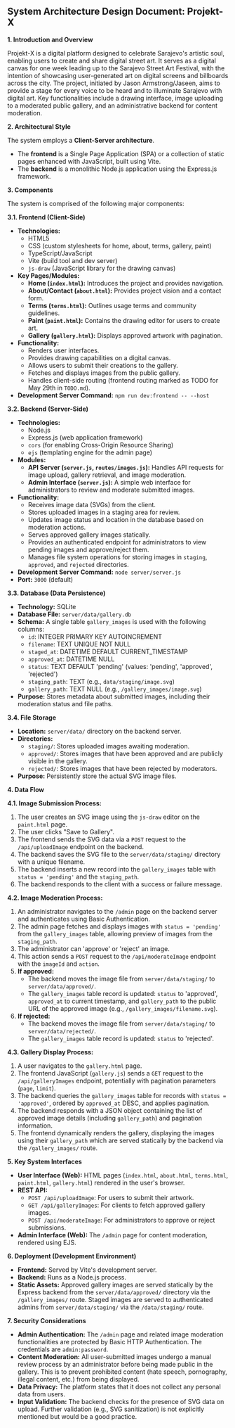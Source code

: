 ## System Architecture Design Document: Projekt-X

**1. Introduction and Overview**

Projekt-X is a digital platform designed to celebrate Sarajevo's artistic soul, enabling users to create and share digital street art. It serves as a digital canvas for one week leading up to the Sarajevo Street Art Festival, with the intention of showcasing user-generated art on digital screens and billboards across the city. The project, initiated by Jason Armstrong/Jaseen, aims to provide a stage for every voice to be heard and to illuminate Sarajevo with digital art. Key functionalities include a drawing interface, image uploading to a moderated public gallery, and an administrative backend for content moderation.

**2. Architectural Style**

The system employs a **Client-Server architecture**.
* The **frontend** is a Single Page Application (SPA) or a collection of static pages enhanced with JavaScript, built using Vite.
* The **backend** is a monolithic Node.js application using the Express.js framework.

**3. Components**

The system is comprised of the following major components:

**3.1. Frontend (Client-Side)**

* **Technologies:**
    * HTML5
    * CSS (custom stylesheets for home, about, terms, gallery, paint)
    * TypeScript/JavaScript
    * Vite (build tool and dev server)
    * `js-draw` (JavaScript library for the drawing canvas)
* **Key Pages/Modules:**
    * **Home (`index.html`):** Introduces the project and provides navigation.
    * **About/Contact (`about.html`):** Provides project vision and a contact form.
    * **Terms (`terms.html`):** Outlines usage terms and community guidelines.
    * **Paint (`paint.html`):** Contains the drawing editor for users to create art.
    * **Gallery (`gallery.html`):** Displays approved artwork with pagination.
* **Functionality:**
    * Renders user interfaces.
    * Provides drawing capabilities on a digital canvas.
    * Allows users to submit their creations to the gallery.
    * Fetches and displays images from the public gallery.
    * Handles client-side routing (frontend routing marked as TODO for May 29th in `TODO.md`).
* **Development Server Command:** `npm run dev:frontend -- --host`

**3.2. Backend (Server-Side)**

* **Technologies:**
    * Node.js
    * Express.js (web application framework)
    * `cors` (for enabling Cross-Origin Resource Sharing)
    * `ejs` (templating engine for the admin page)
* **Modules:**
    * **API Server (`server.js`, `routes/images.js`):** Handles API requests for image upload, gallery retrieval, and image moderation.
    * **Admin Interface (`server.js`):** A simple web interface for administrators to review and moderate submitted images.
* **Functionality:**
    * Receives image data (SVGs) from the client.
    * Stores uploaded images in a staging area for review.
    * Updates image status and location in the database based on moderation actions.
    * Serves approved gallery images statically.
    * Provides an authenticated endpoint for administrators to view pending images and approve/reject them.
    * Manages file system operations for storing images in `staging`, `approved`, and `rejected` directories.
* **Development Server Command:** `node server/server.js`
* **Port:** `3000` (default)

**3.3. Database (Data Persistence)**

* **Technology:** SQLite
* **Database File:** `server/data/gallery.db`
* **Schema:** A single table `gallery_images` is used with the following columns:
    * `id`: INTEGER PRIMARY KEY AUTOINCREMENT
    * `filename`: TEXT UNIQUE NOT NULL
    * `staged_at`: DATETIME DEFAULT CURRENT_TIMESTAMP
    * `approved_at`: DATETIME NULL
    * `status`: TEXT DEFAULT 'pending' (values: 'pending', 'approved', 'rejected')
    * `staging_path`: TEXT (e.g., `data/staging/image.svg`)
    * `gallery_path`: TEXT NULL (e.g., `/gallery_images/image.svg`)
* **Purpose:** Stores metadata about submitted images, including their moderation status and file paths.

**3.4. File Storage**

* **Location:** `server/data/` directory on the backend server.
* **Directories:**
    * `staging/`: Stores uploaded images awaiting moderation.
    * `approved/`: Stores images that have been approved and are publicly visible in the gallery.
    * `rejected/`: Stores images that have been rejected by moderators.
* **Purpose:** Persistently store the actual SVG image files.

**4. Data Flow**

**4.1. Image Submission Process:**
1.  The user creates an SVG image using the `js-draw` editor on the `paint.html` page.
2.  The user clicks "Save to Gallery".
3.  The frontend sends the SVG data via a `POST` request to the `/api/uploadImage` endpoint on the backend.
4.  The backend saves the SVG file to the `server/data/staging/` directory with a unique filename.
5.  The backend inserts a new record into the `gallery_images` table with `status = 'pending'` and the `staging_path`.
6.  The backend responds to the client with a success or failure message.

**4.2. Image Moderation Process:**
1.  An administrator navigates to the `/admin` page on the backend server and authenticates using Basic Authentication.
2.  The admin page fetches and displays images with `status = 'pending'` from the `gallery_images` table, allowing preview of images from the `staging_path`.
3.  The administrator can 'approve' or 'reject' an image.
4.  This action sends a `POST` request to the `/api/moderateImage` endpoint with the `imageId` and `action`.
5.  **If approved:**
    * The backend moves the image file from `server/data/staging/` to `server/data/approved/`.
    * The `gallery_images` table record is updated: `status` to 'approved', `approved_at` to current timestamp, and `gallery_path` to the public URL of the approved image (e.g., `/gallery_images/filename.svg`).
6.  **If rejected:**
    * The backend moves the image file from `server/data/staging/` to `server/data/rejected/`.
    * The `gallery_images` table record is updated: `status` to 'rejected'.

**4.3. Gallery Display Process:**
1.  A user navigates to the `gallery.html` page.
2.  The frontend JavaScript (`gallery.js`) sends a `GET` request to the `/api/galleryImages` endpoint, potentially with pagination parameters (`page`, `limit`).
3.  The backend queries the `gallery_images` table for records with `status = 'approved'`, ordered by `approved_at` DESC, and applies pagination.
4.  The backend responds with a JSON object containing the list of approved image details (including `gallery_path`) and pagination information.
5.  The frontend dynamically renders the gallery, displaying the images using their `gallery_path` which are served statically by the backend via the `/gallery_images/` route.

**5. Key System Interfaces**

* **User Interface (Web):** HTML pages (`index.html`, `about.html`, `terms.html`, `paint.html`, `gallery.html`) rendered in the user's browser.
* **REST API:**
    * `POST /api/uploadImage`: For users to submit their artwork.
    * `GET /api/galleryImages`: For clients to fetch approved gallery images.
    * `POST /api/moderateImage`: For administrators to approve or reject submissions.
* **Admin Interface (Web):** The `/admin` page for content moderation, rendered using EJS.

**6. Deployment (Development Environment)**

* **Frontend:** Served by Vite's development server.
* **Backend:** Runs as a Node.js process.
* **Static Assets:** Approved gallery images are served statically by the Express backend from the `server/data/approved/` directory via the `/gallery_images/` route. Staged images are served to authenticated admins from `server/data/staging/` via the `/data/staging/` route.

**7. Security Considerations**

* **Admin Authentication:** The `/admin` page and related image moderation functionalities are protected by Basic HTTP Authentication. The credentials are `admin:password`.
* **Content Moderation:** All user-submitted images undergo a manual review process by an administrator before being made public in the gallery. This is to prevent prohibited content (hate speech, pornography, illegal content, etc.) from being displayed.
* **Data Privacy:** The platform states that it does not collect any personal data from users.
* **Input Validation:** The backend checks for the presence of SVG data on upload. Further validation (e.g., SVG sanitization) is not explicitly mentioned but would be a good practice.
